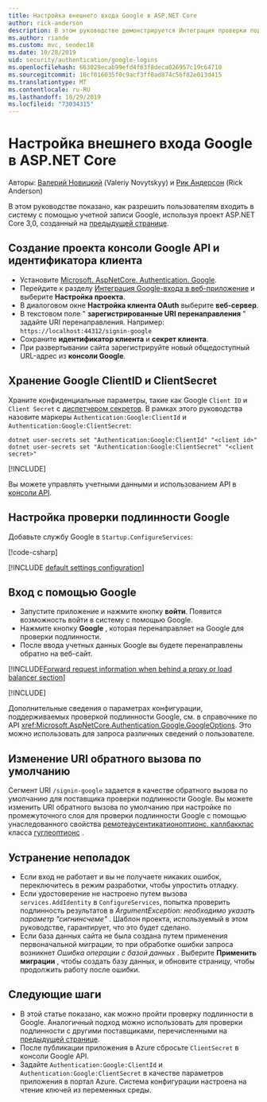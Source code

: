 ```yaml
---
title: Настройка внешнего входа Google в ASP.NET Core
author: rick-anderson
description: В этом руководстве демонстрируется Интеграция проверки подлинности пользователя учетной записи Google с существующим ASP.NET Core приложением.
ms.author: riande
ms.custom: mvc, seodec18
ms.date: 10/28/2019
uid: security/authentication/google-logins
ms.openlocfilehash: 663029ecab99efd4f63f8deca026957c19c64710
ms.sourcegitcommit: 16cf016035f0c9acf3ff0ad874c56f82e013d415
ms.translationtype: MT
ms.contentlocale: ru-RU
ms.lasthandoff: 10/29/2019
ms.locfileid: "73034315"
---
```

# <a name="google-external-login-setup-in-aspnet-core"></a>Настройка внешнего входа Google в ASP.NET Core

Авторы: [Валерий Новицкий](https://github.com/01binary) (Valeriy Novytskyy) и [Рик Андерсон](https://twitter.com/RickAndMSFT) (Rick Anderson)

В этом руководстве показано, как разрешить пользователям входить в систему с помощью учетной записи Google, используя проект ASP.NET Core 3,0, созданный на [предыдущей странице](xref:security/authentication/social/index).

## <a name="create-a-google-api-console-project-and-client-id"></a>Создание проекта консоли Google API и идентификатора клиента

* Установите [Microsoft. AspNetCore. Authentication. Google](https://www.nuget.org/packages/Microsoft.AspNetCore.Authentication.Google).
* Перейдите к разделу [Интеграция Google-входа в веб-приложение](https://developers.google.com/identity/sign-in/web/devconsole-project) и выберите **Настройка проекта**.
* В диалоговом окне **Настройка клиента OAuth** выберите **веб-сервер**.
* В текстовом поле " **зарегистрированные URI перенаправления** " задайте URI перенаправления. Например: `https://localhost:44312/signin-google`
* Сохраните **идентификатор клиента** и **секрет клиента**.
* При развертывании сайта зарегистрируйте новый общедоступный URL-адрес из **консоли Google**.

## <a name="store-google-clientid-and-clientsecret"></a>Хранение Google ClientID и ClientSecret

Храните конфиденциальные параметры, такие как Google `Client ID` и `Client Secret` с [диспетчером секретов](xref:security/app-secrets). В рамках этого руководства назовите маркеры `Authentication:Google:ClientId` и `Authentication:Google:ClientSecret`:

```dotnetcli
dotnet user-secrets set "Authentication:Google:ClientId" "<client id>"
dotnet user-secrets set "Authentication:Google:ClientSecret" "<client secret>"
```

[!INCLUDE[](~/includes/environmentVarableColon.md)]

Вы можете управлять учетными данными и использованием API в [консоли API](https://console.developers.google.com/apis/dashboard).

## <a name="configure-google-authentication"></a>Настройка проверки подлинности Google

Добавьте службу Google в `Startup.ConfigureServices`:

[!code-csharp[](~/security/authentication/social/social-code/3.x/StartupGoogle3x.cs?name=snippet_ConfigureServices&highlight=10-18)]

[!INCLUDE [default settings configuration](includes/default-settings2-2.md)]

## <a name="sign-in-with-google"></a>Вход с помощью Google

* Запустите приложение и нажмите кнопку **войти**. Появится возможность войти в систему с помощью Google.
* Нажмите кнопку **Google** , которая перенаправляет на Google для проверки подлинности.
* После ввода учетных данных Google вы будете перенаправлены обратно на веб-сайт.

[!INCLUDE[Forward request information when behind a proxy or load balancer section](includes/forwarded-headers-middleware.md)]

[!INCLUDE[](includes/chain-auth-providers.md)]

Дополнительные сведения о параметрах конфигурации, поддерживаемых проверкой подлинности Google, см. в справочнике по API <xref:Microsoft.AspNetCore.Authentication.Google.GoogleOptions>. Это можно использовать для запроса различных сведений о пользователе.

## <a name="change-the-default-callback-uri"></a>Изменение URI обратного вызова по умолчанию

Сегмент URI `/signin-google` задается в качестве обратного вызова по умолчанию для поставщика проверки подлинности Google. Вы можете изменить URI обратного вызова по умолчанию при настройке по промежуточного слоя для проверки подлинности Google с помощью унаследованного свойства [ремотеаусентикатионоптионс. каллбаккпас](/dotnet/api/microsoft.aspnetcore.authentication.remoteauthenticationoptions.callbackpath) класса [гуглеоптионс](/dotnet/api/microsoft.aspnetcore.authentication.google.googleoptions) .

## <a name="troubleshooting"></a>Устранение неполадок

* Если вход не работает и вы не получаете никаких ошибок, переключитесь в режим разработки, чтобы упростить отладку.
* Если удостоверение не настроено путем вызова `services.AddIdentity` в `ConfigureServices`, попытка проверить подлинность результатов в *ArgumentException: необходимо указать параметр "сигнинсчеме"* . Шаблон проекта, используемый в этом руководстве, гарантирует, что это будет сделано.
* Если база данных сайта не была создана путем применения первоначальной миграции, то при обработке ошибки запроса возникнет *Ошибка операции с базой данных* . Выберите **Применить миграции** , чтобы создать базу данных, и обновите страницу, чтобы продолжить работу после ошибки.

## <a name="next-steps"></a>Следующие шаги

* В этой статье показано, как можно пройти проверку подлинности в Google. Аналогичный подход можно использовать для проверки подлинности с другими поставщиками, перечисленными на [предыдущей странице](xref:security/authentication/social/index).
* После публикации приложения в Azure сбросьте `ClientSecret` в консоли Google API.
* Задайте `Authentication:Google:ClientId` и `Authentication:Google:ClientSecret` в качестве параметров приложения в портал Azure. Система конфигурации настроена на чтение ключей из переменных среды.
